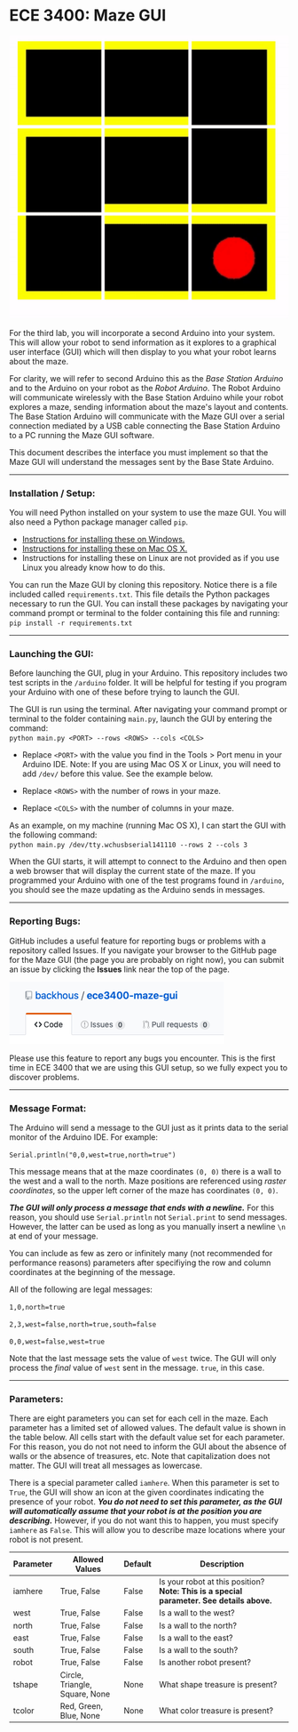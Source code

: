 # ECE 3400: Maze GUI

![GUI](./maze.gif)

For the third lab, you will incorporate a second Arduino into your system. This will allow your robot to send information as it explores to a graphical user interface (GUI) which will then display to you what your robot learns about the maze.

For clarity, we will refer to second Arduino this as the _Base Station Arduino_ and to the Arduino on your robot as the _Robot Arduino_. The Robot Arduino will communicate wirelessly with the Base Station Arduino while your robot explores a maze, sending information about the maze's layout and contents. The Base Station Arduino will communicate with the Maze GUI over a serial connection mediated by a USB cable connecting the Base Station Arduino to a PC running the Maze GUI software. 

This document describes the interface you must implement so that the Maze GUI will understand the messages sent by the Base State Arduino.

---

### Installation / Setup:

You will need Python installed on your system to use the maze GUI. You will also need a Python package manager called `pip`.

- [Instructions for installing these on Windows.](https://github.com/BurntSushi/nfldb/wiki/Python-&-pip-Windows-installation)
- [Instructions for installing these on Mac OS X.](https://stackoverflow.com/questions/17271319/how-do-i-install-pip-on-macos-or-os-x)
- Instructions for installing these on Linux are not provided as if you use Linux you already know how to do this.

You can run the Maze GUI by cloning this repository. Notice there is a file included called `requirements.txt`. This file details the Python packages necessary to run the GUI. You can install these packages by navigating your command prompt or terminal to the folder containing this file and running:
`pip install -r requirements.txt` 

---

### Launching the GUI:

Before launching the GUI, plug in your Arduino. This repository includes two test scripts in the `/arduino` folder. It will be helpful for testing if you program your Arduino with one of these before trying to launch the GUI.

The GUI is run using the terminal. After navigating your command prompt or terminal to the folder containing `main.py`, launch the GUI by entering the command:  
`python main.py <PORT> --rows <ROWS> --cols <COLS>`

- Replace `<PORT>` with the value you find in the Tools > Port menu in your Arduino IDE. Note: If you are using Mac OS X or Linux, you will need to add `/dev/` before this value. See the example below.

- Replace `<ROWS>` with the number of rows in your maze.

- Replace `<COLS>` with the number of columns in your maze.

As an example, on my machine (running Mac OS X), I can start the GUI with the following command:  
`python main.py /dev/tty.wchusbserial141110 --rows 2 --cols 3`

When the GUI starts, it will attempt to connect to the Arduino and then open a web browser that will display the current state of the maze. If you programmed your Arduino with one of the test programs found in `/arduino`, you should see the maze updating as the Arduino sends in messages.

---

### Reporting Bugs:

GitHub includes a useful feature for reporting bugs or problems with a repository called Issues. If you navigate your browser to the GitHub page for the Maze GUI (the page you are probably on right now), you can submit an issue by clicking the __Issues__ link near the top of the page.

![Issues](./issues.png)

Please use this feature to report any bugs you encounter. This is the first time in ECE 3400 that we are using this GUI setup, so we fully expect you to discover problems.

---

### Message Format:

The Arduino will send a message to the GUI just as it prints data to the 
serial monitor of the Arduino IDE. For example:

`Serial.println("0,0,west=true,north=true")`

This message means that at the maze coordinates `(0, 0)` there is a wall to the
west and a wall to the north. Maze positions are referenced using 
*raster coordinates*, so the upper left corner of the maze has coordinates
`(0, 0)`.

___The GUI will only process a message that ends with a newline.___ For this
reason, you should use `Serial.println` not `Serial.print` to send messages. 
However, the latter can be used as long as you manually insert a newline `\n` at
end of your message.

You can include as few as zero or infinitely many (not recommended for 
performance reasons) parameters after specifiying the row and column coordinates 
at the beginning of the message.

All of the following are legal messages:

`1,0,north=true`

`2,3,west=false,north=true,south=false`

`0,0,west=false,west=true`

Note that the last message sets the value of `west` twice. The GUI will only
process the *final* value of `west` sent in the message. `true`, in this 
case.

---

### Parameters:
There are eight parameters you can set for each cell in the maze. Each parameter has a limited set of allowed values. The default value is shown in the table below. All cells start with the default value set for each parameter. For this reason, you do not not need to inform the GUI about the absence of walls or the absence of treasures, etc. Note that capitalization does not matter. The GUI will treat all messages as lowercase.

There is a special parameter called `iamhere`. When this parameter is set to `True`, the GUI will show an icon at the given coordinates indicating the presence of your robot. ___You do not need to set this parameter, as the GUI will automatically assume that your robot is at the position you are describing.___ However, if you do not want this to happen, you must specify `iamhere` as `False`. This will allow you to describe maze locations where your robot is not present.

|Parameter   |Allowed Values   |Default   |Description|
|---|---|---|---|
|iamhere|True, False|False|Is your robot at this position? __Note: This is a special parameter. See details above.__|
|west   |True, False   |False   |Is a wall to the west?|
|north   |True, False   |False   |Is a wall to the north?|
|east   |True, False   |False   |Is a wall to the east?|
|south   |True, False   |False   |Is a wall to the south?|
|robot   |True, False   |False   |Is another robot present?|
|tshape   |Circle, Triangle, Square, None   |None   |What shape treasure is present?|
|tcolor   |Red, Green, Blue, None   |None   |What color treasure is present?|
